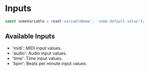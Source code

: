 # Inputs

```js
const someVariable = read('variableName', 'some default value');
```

## Available Inputs

- 'midi': MIDI input values.
- 'audio': Audio input values.
- 'time': Time input values.
- 'bpm': Beats per minute input values.